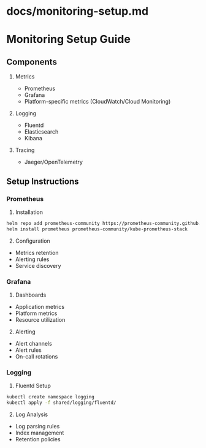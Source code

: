 # docs/monitoring-setup.md
# Monitoring Setup Guide

## Components
1. Metrics
   - Prometheus
   - Grafana
   - Platform-specific metrics (CloudWatch/Cloud Monitoring)

2. Logging
   - Fluentd
   - Elasticsearch
   - Kibana

3. Tracing
   - Jaeger/OpenTelemetry

## Setup Instructions

### Prometheus
1. Installation
```bash
helm repo add prometheus-community https://prometheus-community.github.io/helm-charts
helm install prometheus prometheus-community/kube-prometheus-stack
```

2. Configuration
- Metrics retention
- Alerting rules
- Service discovery

### Grafana
1. Dashboards
- Application metrics
- Platform metrics
- Resource utilization

2. Alerting
- Alert channels
- Alert rules
- On-call rotations

### Logging
1. Fluentd Setup
```bash
kubectl create namespace logging
kubectl apply -f shared/logging/fluentd/
```

2. Log Analysis
- Log parsing rules
- Index management
- Retention policies